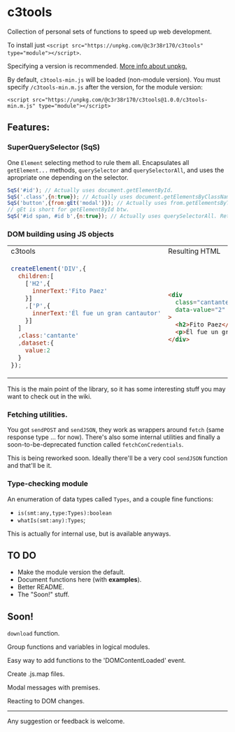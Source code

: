 # c3tools
Collection of personal sets of functions to speed up web development.

To install just `<script src="https://unpkg.com/@c3r38r170/c3tools" type="module"></script>`.

Specifying a version is recommended. [More info about unpkg.](https://unpkg.com/)

By default, `c3tools-min.js` will be loaded (non-module version). You must specify `/c3tools-min.m.js` after the version, for the module version:

`<script src="https://unpkg.com/@c3r38r170/c3tools@1.0.0/c3tools-min.m.js" type="module"></script>`

## Features:

### SuperQuerySelector (SqS)

One `Element` selecting method to rule them all. Encapsulates all `getElement...` methods, `querySelector` and `querySelectorAll`, and uses the apropriate one depending on the selector.

```js
SqS('#id'); // Actually uses document.getElementById.
SqS('.class',{n:true}); // Actually uses document.getElementsByClassName. Returns all results.
SqS('button',{from:gEt('modal')}); // Actually uses from.getElementsByTagName. Returns first result.
// gEt is short for getElementById btw.
SqS('#id span, #id b',{n:true}); // Actually uses querySelectorAll. Returns all results.
```

### DOM building using JS objects
<table>
<tr>
<td> c3tools </td> <td> Resulting HTML </td>
</tr>
<tr>
<td>

```js
createElement('DIV',{
  children:[
    ['H2',{
      innerText:'Fito Paez'
    }]
    ,['P',{
      innerText:'Él fue un gran cantautor'
    }]
  ]
  ,class:'cantante'
  ,dataset:{
    value:2
  }
});
```

</td>
<td>

```html
<div
  class="cantante"
  data-value="2"
>
  <h2>Fito Paez</h2>
  <p>Él fue un gran cantautor</p>
</div>
```

</td>
</tr>
</table>

This is the main point of the library, so it has some interesting stuff you may want to check out in the wiki.

### Fetching utilities.

You got `sendPOST` and `sendJSON`, they work as wrappers around `fetch` (same response type ... for now). There's also some internal utilities and finally a soon-to-be-deprecated function called `fetchConCredentials`.

This is being reworked soon. Ideally there'll be a very cool `sendJSON` function and that'll be it.

### Type-checking module

An enumeration of data types called `Types`, and a couple fine functions:
- `is(smt:any,type:Types):boolean`
- `whatIs(smt:any):Types`; 

This is actually for internal use, but is available anyways.

## TO DO
- Make the module version the default.
- Document functions here (with **examples**).
- Better README.
- The "Soon!" stuff.

## Soon!
`download` function.

Group functions and variables in logical modules.

Easy way to add functions to the 'DOMContentLoaded' event.

Create .js.map files.

Modal messages with premises.

Reacting to DOM changes.

---
Any suggestion or feedback is welcome.